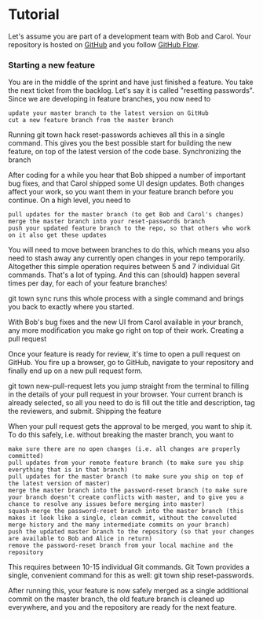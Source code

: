 # Tutorial

Let's assume you are part of a development team with Bob and Carol. Your repository is hosted on [GitHub](https://github.com) and you follow [GitHub Flow](https://docs.github.com/en/get-started/quickstart/github-flow).

### Starting a new feature

You are in the middle of the sprint and have just finished a feature. You take the next ticket from the backlog. Let's say it is called "resetting passwords". Since we are developing in feature branches, you now need to

    update your master branch to the latest version on GitHub
    cut a new feature branch from the master branch

Running git town hack reset-passwords achieves all this in a single command. This gives you the best possible start for building the new feature, on top of the latest version of the code base.
Synchronizing the branch

After coding for a while you hear that Bob shipped a number of important bug fixes, and that Carol shipped some UI design updates. Both changes affect your work, so you want them in your feature branch before you continue. On a high level, you need to

    pull updates for the master branch (to get Bob and Carol's changes)
    merge the master branch into your reset-passwords branch
    push your updated feature branch to the repo, so that others who work on it also get these updates

You will need to move between branches to do this, which means you also need to stash away any currently open changes in your repo temporarily. Altogether this simple operation requires between 5 and 7 individual Git commands. That's a lot of typing. And this can (should) happen several times per day, for each of your feature branches!

git town sync runs this whole process with a single command and brings you back to exactly where you started.

With Bob's bug fixes and the new UI from Carol available in your branch, any more modification you make go right on top of their work.
Creating a pull request

Once your feature is ready for review, it's time to open a pull request on GitHub. You fire up a browser, go to GitHub, navigate to your repository and finally end up on a new pull request form.

git town new-pull-request lets you jump straight from the terminal to filling in the details of your pull request in your browser. Your current branch is already selected, so all you need to do is fill out the title and description, tag the reviewers, and submit.
Shipping the feature

When your pull request gets the approval to be merged, you want to ship it. To do this safely, i.e. without breaking the master branch, you want to

    make sure there are no open changes (i.e. all changes are properly committed)
    pull updates from your remote feature branch (to make sure you ship everything that is in that branch)
    pull updates for the master branch (to make sure you ship on top of the latest version of master)
    merge the master branch into the password-reset branch (to make sure your branch doesn't create conflicts with master, and to give you a chance to resolve any issues before merging into master)
    squash-merge the password-reset branch into the master branch (this makes it look like a single, clean commit, without the convoluted merge history and the many intermediate commits on your branch)
    push the updated master branch to the repository (so that your changes are available to Bob and Alice in return)
    remove the password-reset branch from your local machine and the repository

This requires between 10-15 individual Git commands. Git Town provides a single, convenient command for this as well: git town ship reset-passwords.

After running this, your feature is now safely merged as a single additional commit on the master branch, the old feature branch is cleaned up everywhere, and you and the repository are ready for the next feature.
